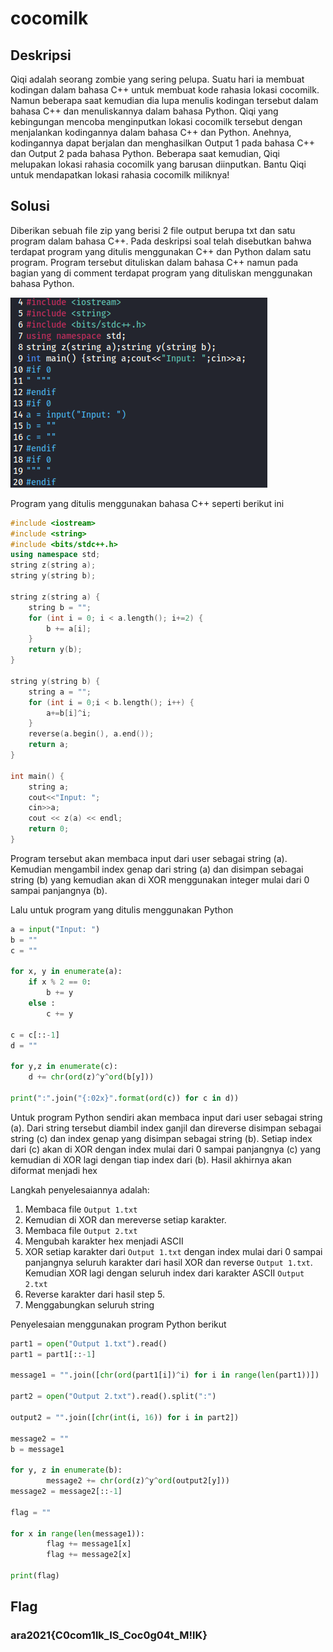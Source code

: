 # cocomilk

## Deskripsi
Qiqi adalah seorang zombie yang sering pelupa. Suatu hari ia membuat kodingan dalam bahasa C++ untuk membuat kode rahasia lokasi cocomilk. Namun beberapa saat kemudian dia lupa menulis kodingan tersebut dalam bahasa C++ dan menuliskannya dalam bahasa Python. Qiqi yang kebingungan mencoba menginputkan lokasi cocomilk tersebut dengan menjalankan kodingannya dalam bahasa C++ dan Python. Anehnya, kodingannya dapat berjalan dan menghasilkan Output 1 pada bahasa C++ dan Output 2 pada bahasa Python. Beberapa saat kemudian, Qiqi melupakan lokasi rahasia cocomilk yang barusan diinputkan. Bantu Qiqi untuk mendapatkan lokasi rahasia cocomilk miliknya!

## Solusi
Diberikan sebuah file zip yang berisi 2 file output berupa txt dan satu program dalam bahasa C++. Pada deskripsi soal telah disebutkan bahwa terdapat program yang ditulis menggunakan C++ dan Python dalam satu program. Program tersebut dituliskan dalam bahasa C++ namun pada bagian yang di comment terdapat program yang dituliskan menggunakan bahasa Python.

![Program terdiri bahasa C++ dan Python](./1.png)

Program yang ditulis menggunakan bahasa C++ seperti berikut ini
``` cpp
#include <iostream>
#include <string>
#include <bits/stdc++.h> 
using namespace std;
string z(string a);
string y(string b);

string z(string a) {
	string b = "";
	for (int i = 0; i < a.length(); i+=2) {
		b += a[i];
	}
	return y(b);
}

string y(string b) {
	string a = "";
	for (int i = 0;i < b.length(); i++) {
		a+=b[i]^i;
	}
	reverse(a.begin(), a.end());
	return a;
}

int main() {
	string a;
	cout<<"Input: ";
	cin>>a;
	cout << z(a) << endl;
	return 0;
}
```
Program tersebut akan membaca input dari user sebagai string (a). Kemudian mengambil index genap dari string (a) dan disimpan sebagai string (b) yang kemudian akan di XOR menggunakan integer mulai dari 0 sampai panjangnya (b).

Lalu untuk program yang ditulis menggunakan Python
``` python
a = input("Input: ")
b = ""
c = ""

for x, y in enumerate(a):
    if x % 2 == 0:
    	b += y
    else :
        c += y

c = c[::-1]
d = ""

for y,z in enumerate(c):
    d += chr(ord(z)^y^ord(b[y]))

print(":".join("{:02x}".format(ord(c)) for c in d))
```
Untuk program Python sendiri akan membaca input dari user sebagai string (a). Dari string tersebut diambil index ganjil dan direverse disimpan sebagai string (c) dan index genap yang disimpan sebagai string (b). Setiap index dari (c) akan di XOR dengan index mulai dari 0 sampai panjangnya (c) yang kemudian di XOR lagi dengan tiap index dari (b). Hasil akhirnya akan diformat menjadi hex

Langkah penyelesaiannya adalah:
1. Membaca file `Output 1.txt` 
2. Kemudian di XOR dan mereverse setiap karakter.
3. Membaca file `Output 2.txt`
4. Mengubah karakter hex menjadi ASCII
5. XOR setiap karakter dari `Output 1.txt` dengan index mulai dari 0 sampai panjangnya seluruh karakter dari hasil XOR dan reverse `Output 1.txt`. Kemudian XOR lagi dengan seluruh index dari karakter ASCII `Output 2.txt`
6. Reverse karakter dari hasil step 5.
7. Menggabungkan seluruh string

Penyelesaian menggunakan program Python berikut
``` python
part1 = open("Output 1.txt").read()
part1 = part1[::-1]

message1 = "".join([chr(ord(part1[i])^i) for i in range(len(part1))])

part2 = open("Output 2.txt").read().split(":")

output2 = "".join([chr(int(i, 16)) for i in part2])

message2 = ""
b = message1

for y, z in enumerate(b):
        message2 += chr(ord(z)^y^ord(output2[y]))
message2 = message2[::-1]

flag = ""

for x in range(len(message1)):
        flag += message1[x]
        flag += message2[x]

print(flag)
```

## Flag
### ara2021{C0com1lk_IS_Coc0g04t_M!lK}